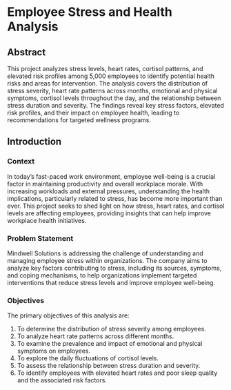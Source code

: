 # Employee Stress and Health Analysis

## Abstract

This project analyzes stress levels, heart rates, cortisol patterns, and elevated risk profiles among 5,000 employees to identify potential health risks and areas for intervention. The analysis covers the distribution of stress severity, heart rate patterns across months, emotional and physical symptoms, cortisol levels throughout the day, and the relationship between stress duration and severity. The findings reveal key stress factors, elevated risk profiles, and their impact on employee health, leading to recommendations for targeted wellness programs.

## Introduction
### Context

In today’s fast-paced work environment, employee well-being is a crucial factor in maintaining productivity and overall workplace morale. With increasing workloads and external pressures, understanding the health implications, particularly related to stress, has become more important than ever. This project seeks to shed light on how stress, heart rates, and cortisol levels are affecting employees, providing insights that can help improve workplace health initiatives.

### Problem Statement

Mindwell Solutions is addressing the challenge of understanding and managing employee stress within organizations. The company aims to analyze key factors contributing to stress, including its sources, symptoms, and coping mechanisms, to help organizations implement targeted interventions that reduce stress levels and improve employee well-being.

### Objectives

The primary objectives of this analysis are:
1. To determine the distribution of stress severity among employees.
2. To analyze heart rate patterns across different months.
3. To examine the prevalence and impact of emotional and physical symptoms on employees.
4. To explore the daily fluctuations of cortisol levels.
5. To assess the relationship between stress duration and severity.
6. To identify employees with elevated heart rates and poor sleep quality and the associated risk factors.

